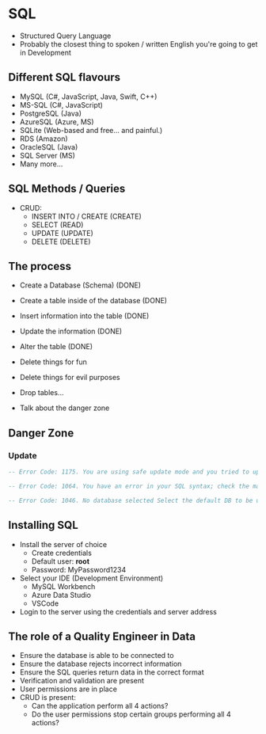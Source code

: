 # SQL

* Structured Query Language
* Probably the closest thing to spoken / written English you're going to get in Development

## Different SQL flavours

* MySQL (C#, JavaScript, Java, Swift, C++)
* MS-SQL (C#, JavaScript)
* PostgreSQL (Java)
* AzureSQL (Azure, MS)
* SQLite (Web-based and free... and painful.)
* RDS (Amazon)
* OracleSQL (Java)
* SQL Server (MS)
* Many more...

## SQL Methods / Queries

* CRUD: 
    * INSERT INTO / CREATE (CREATE)
    * SELECT (READ)
    * UPDATE (UPDATE)
    * DELETE (DELETE)

## The process

* Create a Database (Schema) (DONE)
* Create a table inside of the database (DONE)
* Insert information into the table (DONE)
* Update the information (DONE)
* Alter the table (DONE)
* Delete things for fun
* Delete things for evil purposes
* Drop tables...

* Talk about the danger zone

## Danger Zone

### Update

```sql
-- Error Code: 1175. You are using safe update mode and you tried to update a table without a WHERE that uses a KEY column.  To disable safe mode, toggle the option in Preferences -> SQL Editor and reconnect.

-- Error Code: 1064. You have an error in your SQL syntax; check the manual that corresponds to your MySQL server version for the right syntax to use near 'WHERE EmployeeID = 3' at line 1

-- Error Code: 1046. No database selected Select the default DB to be used by double-clicking its name in the SCHEMAS list in the sidebar.


```

## Installing SQL

* Install the server of choice
    * Create credentials
    * Default user: **root**
    * Password: MyPassword1234
* Select your IDE (Development Environment)
    * MySQL Workbench
    * Azure Data Studio
    * VSCode
* Login to the server using the credentials and server address

## The role of a Quality Engineer in Data

* Ensure the database is able to be connected to
* Ensure the database rejects incorrect information
* Ensure the SQL queries return data in the correct format
* Verification and validation are present
* User permissions are in place
* CRUD is present:
    * Can the application perform all 4 actions?
    * Do the user permissions stop certain groups performing all 4 actions?

